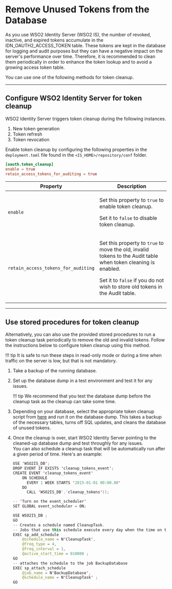 # Remove Unused Tokens from the Database

As you use WSO2 Identity Server (WSO2 IS), the number of revoked,
inactive, and expired tokens accumulate in the
IDN\_OAUTH2\_ACCESS\_TOKEN table. These tokens are kept in the database
for logging and audit purposes but they can have a negative impact on
the server's performance over time. Therefore, it is recommended to
clean them periodically in order to enhance the token lookup and to
avoid a growing access token table.

You can use one of the following methods for token cleanup.

---

## Configure WSO2 Identity Server for token cleanup

WSO2 Identity Server triggers token cleanup during the following
instances.  

1.  New token generation
2.  Token refresh
3.  Token revocation

Enable token cleanup by configuring the following properties in the `deployment.toml` file found in the `<IS_HOME>/repository/conf` folder.

```toml
[oauth.token_cleanup]
enable = true
retain_access_tokens_for_auditing = true
```

<table>
    <thead>
        <tr class="header">
            <th>Property</th>
            <th>Description</th>
        </tr>
    </thead>
    <tbody>
        <tr class="odd">
            <td><code>enable</code></td>
            <td>
                <p>Set this property to <code>true</code> to enable token cleanup.</p>
                <p>Set it to <code>false</code> to disable token cleanup.</p>
            </td>
        </tr>
        <tr class="even">
            <td><code>retain_access_tokens_for_auditing</code></td>
            <td>
                <p>Set this property to <code>true</code> to move the old, invalid tokens to the Audit table when token cleaning is enabled.</p>
                <p>Set it to <code>false</code> if you do not wish to store old tokens in the Audit table.</p>
            </td>
        </tr>
    </tbody>
</table>

---

## Use stored procedures for token cleanup

Alternatively, you can also use the provided stored procedures to run a
token cleanup task periodically to remove the old and invalid tokens.
Follow the instructions below to configure token cleanup using this
method.

!!! tip
    It is safe to run these steps in read-only mode or during a time when traffic on the server is low, but that is not mandatory.
    

1.  Take a backup of the running database.
2.  Set up the database dump in a test environment and test it for any
    issues.

    !!! tip
        We recommend that you test the database dump before the cleanup task as the cleanup can take some time.
    

3.  Depending on your database, select the appropriate token cleanup
    script from
    [here](https://github.com/wso2/carbon-identity-framework/tree/master/features/identity-core/org.wso2.carbon.identity.core.server.feature/resources/dbscripts/stored-procedures)
    and run it on the database dump. This takes a backup of the
    necessary tables, turns off SQL updates, and cleans the database of
    unused tokens.

4.  Once the cleanup is over, start WSO2 Identity Server pointing to
    the cleaned-up database dump and test throughly for any issues.  
    You can also schedule a cleanup task that will be automatically run
    after a given period of time. Here's an example:

    ``` java tab="MySQL"
    USE 'WSO2IS_DB';
    DROP EVENT IF EXISTS 'cleanup_tokens_event';
    CREATE EVENT 'cleanup_tokens_event'
        ON SCHEDULE
          EVERY 1 WEEK STARTS '2015-01-01 00:00.00'
        DO
          CALL 'WSO2IS_DB'.'cleanup_tokens'();

    -- 'Turn on the event_scheduler'
    SET GLOBAL event_scheduler = ON;
    ```

    ``` java tab="SQL Server"
    USE WSO2IS_DB ;  
    GO  
    -- Creates a schedule named CleanupTask.   
    -- Jobs that use this schedule execute every day when the time on the server is 01:00.   
    EXEC sp_add_schedule  
        @schedule_name = N'CleanupTask',  
        @freq_type = 4,  
        @freq_interval = 1,  
        @active_start_time = 010000 ;  
    GO  
    -- attaches the schedule to the job BackupDatabase  
    EXEC sp_attach_schedule  
        @job_name = N'BackupDatabase',  
        @schedule_name = N'CleanupTask' ;  
    GO
    ```
